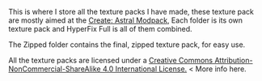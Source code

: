 This is where I store all the texture packs I have made, these texture pack are mostly aimed at the [Create: Astral Modpack](https://www.curseforge.com/minecraft/modpacks/create-astral),
Each folder is its own texture pack and HyperFix Full is all of them combined. 

The Zipped folder contains the final, zipped texture pack, for easy use.

All the texture packs are licensed under a [Creative Commons Attribution-NonCommercial-ShareAlike 4.0 International License.](https://creativecommons.org/licenses/by-nc-sa/4.0/) < More info here.

